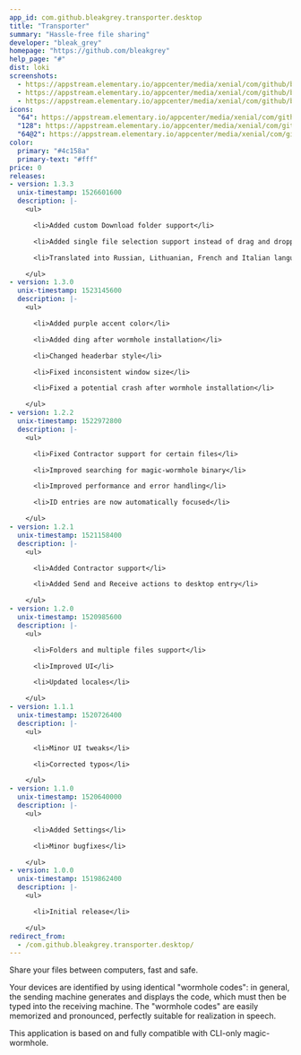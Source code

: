 ```yaml
---
app_id: com.github.bleakgrey.transporter.desktop
title: "Transporter"
summary: "Hassle-free file sharing"
developer: "bleak_grey"
homepage: "https://github.com/bleakgrey"
help_page: "#"
dist: loki
screenshots:
  - https://appstream.elementary.io/appcenter/media/xenial/com/github/bleakgrey.transporter.desktop/4DD4810CE0F35CC35C7497DC419FD576/screenshots/image-1_orig.png
  - https://appstream.elementary.io/appcenter/media/xenial/com/github/bleakgrey.transporter.desktop/4DD4810CE0F35CC35C7497DC419FD576/screenshots/image-2_orig.png
  - https://appstream.elementary.io/appcenter/media/xenial/com/github/bleakgrey.transporter.desktop/4DD4810CE0F35CC35C7497DC419FD576/screenshots/image-3_orig.png
icons:
  "64": https://appstream.elementary.io/appcenter/media/xenial/com/github/bleakgrey.transporter.desktop/4DD4810CE0F35CC35C7497DC419FD576/icons/64x64/com.github.bleakgrey.transporter_com.github.bleakgrey.transporter.png
  "128": https://appstream.elementary.io/appcenter/media/xenial/com/github/bleakgrey.transporter.desktop/4DD4810CE0F35CC35C7497DC419FD576/icons/128x128/com.github.bleakgrey.transporter_com.github.bleakgrey.transporter.png
  "64@2": https://appstream.elementary.io/appcenter/media/xenial/com/github/bleakgrey.transporter.desktop/4DD4810CE0F35CC35C7497DC419FD576/icons/64x64@2/com.github.bleakgrey.transporter_com.github.bleakgrey.transporter.png
color:
  primary: "#4c158a"
  primary-text: "#fff"
price: 0
releases:
- version: 1.3.3
  unix-timestamp: 1526601600
  description: |-
    <ul>

      <li>Added custom Download folder support</li>

      <li>Added single file selection support instead of drag and dropping</li>

      <li>Translated into Russian, Lithuanian, French and Italian languages!</li>

    </ul>
- version: 1.3.0
  unix-timestamp: 1523145600
  description: |-
    <ul>

      <li>Added purple accent color</li>

      <li>Added ding after wormhole installation</li>

      <li>Changed headerbar style</li>

      <li>Fixed inconsistent window size</li>

      <li>Fixed a potential crash after wormhole installation</li>

    </ul>
- version: 1.2.2
  unix-timestamp: 1522972800
  description: |-
    <ul>

      <li>Fixed Contractor support for certain files</li>

      <li>Improved searching for magic-wormhole binary</li>

      <li>Improved performance and error handling</li>

      <li>ID entries are now automatically focused</li>

    </ul>
- version: 1.2.1
  unix-timestamp: 1521158400
  description: |-
    <ul>

      <li>Added Contractor support</li>

      <li>Added Send and Receive actions to desktop entry</li>

    </ul>
- version: 1.2.0
  unix-timestamp: 1520985600
  description: |-
    <ul>

      <li>Folders and multiple files support</li>

      <li>Improved UI</li>

      <li>Updated locales</li>

    </ul>
- version: 1.1.1
  unix-timestamp: 1520726400
  description: |-
    <ul>

      <li>Minor UI tweaks</li>

      <li>Corrected typos</li>

    </ul>
- version: 1.1.0
  unix-timestamp: 1520640000
  description: |-
    <ul>

      <li>Added Settings</li>

      <li>Minor bugfixes</li>

    </ul>
- version: 1.0.0
  unix-timestamp: 1519862400
  description: |-
    <ul>

      <li>Initial release</li>

    </ul>
redirect_from:
  - /com.github.bleakgrey.transporter.desktop/
---
```


<p>Share your files between computers, fast and safe.</p>
<p>Your devices are identified by using identical &quot;wormhole codes&quot;: in general, the sending machine generates and displays the code, which must then be typed into the receiving machine. The &quot;wormhole codes&quot; are easily memorized and pronounced, perfectly suitable for realization in speech.</p>
<p>This application is based on and fully compatible with CLI-only magic-wormhole.</p>